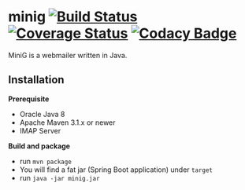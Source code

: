 minig [![Build Status](https://api.travis-ci.org/ksokol/minig.png?branch=master)](https://travis-ci.org/ksokol/minig/) [![Coverage Status](https://coveralls.io/repos/ksokol/minig/badge.png?branch=master)](https://coveralls.io/r/ksokol/minig?branch=master) [![Codacy Badge](https://api.codacy.com/project/badge/Grade/8aaa319469304062be0fea445a0309d0)](https://www.codacy.com/app/ksokol/minig)
=====

MiniG is a webmailer written in Java.

Installation
------------

**Prerequisite**

- Oracle Java 8
- Apache Maven 3.1.x or newer
- IMAP Server

**Build and package**

- run `mvn package`
- You will find a fat jar (Spring Boot application) under `target`
- run `java -jar minig.jar`
